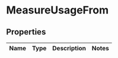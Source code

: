 
# MeasureUsageFrom

## Properties
| Name | Type | Description | Notes |
| ------------ | ------------- | ------------- | ------------- |



